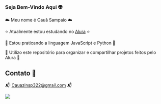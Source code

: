 ### Seja Bem-Vindo Aqui 👽

☁️ Meu nome é Cauã Sampaio ☁️

⭐ Atualmente estou estudando no [Alura](https://www.alura.com.br) ⭐

🌟 Estou praticando a linguagem JavaScript e Python 🌟

💠 Utilizo este repositório para organizar e compartilhar projetos feitos pelo Alura 💠

## Contato 🔽 ##

📬 Cauazinsp322@gmail.com 📬

![](https://media1.tenor.com/m/-bxh3s7q5uwAAAAC/kayflock-musty-kewchie.gif)
